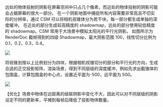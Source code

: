 远处的物体投射的阴影在屏幕空间中只占几个像素，而近处的物体投射的阴影可能会占据屏幕的很大一部分。
在一个阴影地图中捕捉所有内容需要非常高且不切实际的分辨率，通过 CSM 可以将相机视锥体分为若干块，每一部分都生成单独的深度缓冲。
在近处的部分生成较高精度的 shadowmap，远处的部分使用较低精度的 shadowmap。CSM 常用于大场景中模拟太阳光的平行光阴影。
如图所示为 RenderDoc 截帧得到的四级 Shadowmap，最大阴影范围 100，线性切分比例为 0.1，0.2，0.3，0.4。

![](Pasted%20image%2020230717164811.png)

将视锥划按以上比例划分为四块，根据相机视锥切分的部分和平行光的方向，生成合适的正交投影矩阵，渲染场景，得到不同层级的深度缓冲，例如先求出截锥体的包围盒，计算包围盒的中心点，设置近平面为-500，远平面为 500。

![](CSM.png)

【优化】场景中物体在远距离的级联阴影中变化不大，因此可以对不同层级的阴影设定不同的更新率，平摊到每帧后降低了投影物体数量。
